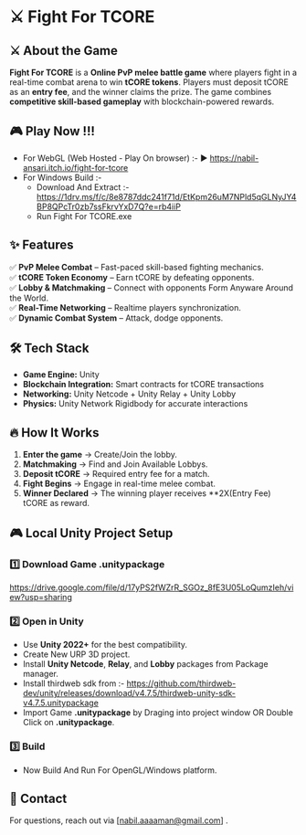 
# ⚔️ Fight For TCORE  

## ⚔️ About the Game  
**Fight For TCORE** is a **Online PvP melee battle game** where players fight in a real-time combat arena to win **tCORE tokens**. Players must deposit tCORE as an **entry fee**, and the winner claims the prize. The game combines **competitive skill-based gameplay** with blockchain-powered rewards.  

## 🎮 Play Now !!!
- For WebGL (Web Hosted - Play On browser) :- ▶️ https://nabil-ansari.itch.io/fight-for-tcore  
- For Windows Build :-
    -  Download And Extract :- https://1drv.ms/f/c/8e8787ddc241f71d/EtKpm26uM7NPld5qGLNyJY4BP8QPcTr0zb7ssFkrvYxD7Q?e=rb4iiP
    - Run Fight For TCORE.exe

## ✨ Features  
✅ **PvP Melee Combat** – Fast-paced skill-based fighting mechanics.  
✅ **tCORE Token Economy** – Earn tCORE by defeating opponents.  
✅ **Lobby & Matchmaking** – Connect with opponents Form Anyware Around the World.  
✅ **Real-Time Networking** – Realtime players synchronization.  
✅ **Dynamic Combat System** – Attack, dodge opponents.  

## 🛠️ Tech Stack  
- **Game Engine:** Unity  
- **Blockchain Integration:** Smart contracts for tCORE transactions  
- **Networking:** Unity Netcode + Unity Relay + Unity Lobby  
- **Physics:** Unity Network Rigidbody for accurate interactions  

## 🔥 How It Works  
1. **Enter the game** → Create/Join the lobby.  
2. **Matchmaking** → Find and Join Available Lobbys. 
3. **Deposit tCORE** → Required entry fee for a match.  
4. **Fight Begins** → Engage in real-time melee combat.  
5. **Winner Declared** → The winning player receives **2X(Entry Fee) tCORE as reward.    

## 🎮 Local Unity Project Setup  

### 1️⃣ Download Game .unitypackage   

https://drive.google.com/file/d/17yPS2fWZrR_SGOz_8fE3U05LoQumzIeh/view?usp=sharing


### 2️⃣ Open in Unity  
- Use **Unity 2022+** for the best compatibility.
- Create New URP 3D project.  
- Install **Unity Netcode**, **Relay**, and **Lobby** packages from Package manager.
- Install thirdweb sdk from :- https://github.com/thirdweb-dev/unity/releases/download/v4.7.5/thirdweb-unity-sdk-v4.7.5.unitypackage   
- Import Game **.unitypackage** by Draging into project window OR Double Click on **.unitypackage**. 

### 3️⃣ Build  
- Now Build And Run For OpenGL/Windows platform.  


## 📩 Contact  
For questions, reach out via [nabil.aaaaman@gmail.com] .  


